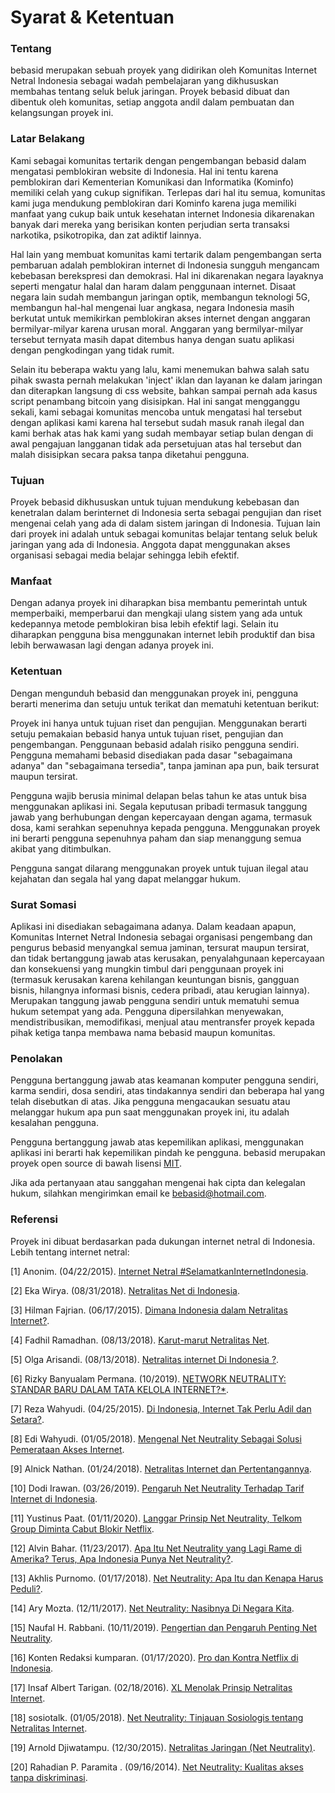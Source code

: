 # Syarat & Ketentuan

### Tentang
bebasid merupakan sebuah proyek yang didirikan oleh Komunitas Internet Netral Indonesia sebagai wadah pembelajaran yang dikhususkan membahas tentang seluk beluk jaringan. Proyek bebasid dibuat dan dibentuk oleh komunitas, setiap anggota andil dalam pembuatan dan kelangsungan proyek ini.

### Latar Belakang
Kami sebagai komunitas tertarik dengan pengembangan bebasid dalam mengatasi pemblokiran website di Indonesia. Hal ini tentu karena pemblokiran dari Kementerian Komunikasi dan Informatika (Kominfo) memiliki celah yang cukup signifikan. Terlepas dari hal itu semua, komunitas kami juga mendukung pemblokiran dari Kominfo karena juga memiliki manfaat yang cukup baik untuk kesehatan internet Indonesia dikarenakan banyak dari mereka yang berisikan konten perjudian serta transaksi narkotika, psikotropika, dan zat adiktif lainnya.

Hal lain yang membuat komunitas kami tertarik dalam pengembangan serta pembaruan adalah pemblokiran internet di Indonesia sungguh mengancam kebebasan berekspresi dan demokrasi. Hal ini dikarenakan negara layaknya seperti mengatur halal dan haram dalam penggunaan internet. Disaat negara lain sudah membangun jaringan optik, membangun teknologi 5G, membangun hal-hal mengenai luar angkasa, negara Indonesia masih berkutat untuk memikirkan pemblokiran akses internet dengan anggaran bermilyar-milyar karena urusan moral. Anggaran yang bermilyar-milyar tersebut ternyata masih dapat ditembus hanya dengan suatu aplikasi dengan pengkodingan yang tidak rumit.

Selain itu beberapa waktu yang lalu, kami menemukan bahwa salah satu pihak swasta pernah melakukan 'inject' iklan dan layanan ke dalam jaringan dan diterapkan langsung di css website, bahkan sampai pernah ada kasus script penambang bitcoin yang disisipkan. Hal ini sangat mengganggu sekali, kami sebagai komunitas mencoba untuk mengatasi hal tersebut dengan aplikasi kami karena hal tersebut sudah masuk ranah ilegal dan kami berhak atas hak kami yang sudah membayar setiap bulan dengan di awal pengajuan langganan tidak ada persetujuan atas hal tersebut dan malah disisipkan secara paksa tanpa diketahui pengguna.

### Tujuan
Proyek bebasid dikhususkan untuk tujuan mendukung kebebasan dan kenetralan dalam berinternet di Indonesia serta sebagai pengujian dan riset mengenai celah yang ada di dalam sistem jaringan di Indonesia. Tujuan lain dari proyek ini adalah untuk sebagai komunitas belajar tentang seluk beluk jaringan yang ada di Indonesia. Anggota dapat menggunakan akses organisasi sebagai media belajar sehingga lebih efektif.

### Manfaat
Dengan adanya proyek ini diharapkan bisa membantu pemerintah untuk memperbaiki, memperbarui dan mengkaji ulang sistem yang ada untuk kedepannya metode pemblokiran bisa lebih efektif lagi. Selain itu diharapkan pengguna bisa menggunakan internet lebih produktif dan bisa lebih berwawasan lagi dengan adanya proyek ini.

### Ketentuan
Dengan mengunduh bebasid dan menggunakan proyek ini, pengguna berarti menerima dan setuju untuk terikat dan mematuhi ketentuan berikut:

Proyek ini hanya untuk tujuan riset dan pengujian. Menggunakan berarti setuju pemakaian bebasid hanya untuk tujuan riset, pengujian dan pengembangan. Penggunaan bebasid adalah risiko pengguna sendiri. Pengguna memahami bebasid disediakan pada dasar "sebagaimana adanya" dan "sebagaimana tersedia", tanpa jaminan apa pun, baik tersurat maupun tersirat.

Pengguna wajib berusia minimal delapan belas tahun ke atas untuk bisa menggunakan aplikasi ini. Segala keputusan pribadi termasuk tanggung jawab yang berhubungan dengan kepercayaan dengan agama, termasuk dosa, kami serahkan sepenuhnya kepada pengguna. Menggunakan proyek ini berarti pengguna sepenuhnya paham dan siap menanggung semua akibat yang ditimbulkan.

Pengguna sangat dilarang menggunakan proyek untuk tujuan ilegal atau kejahatan dan segala hal yang dapat melanggar hukum.

### Surat Somasi
Aplikasi ini disediakan sebagaimana adanya. Dalam keadaan apapun, Komunitas Internet Netral Indonesia sebagai organisasi pengembang dan pengurus bebasid menyangkal semua jaminan, tersurat maupun tersirat, dan tidak bertanggung jawab atas kerusakan, penyalahgunaan kepercayaan dan konsekuensi yang mungkin timbul dari penggunaan proyek ini (termasuk kerusakan karena kehilangan keuntungan bisnis, gangguan bisnis, hilangnya informasi bisnis, cedera pribadi, atau kerugian lainnya). Merupakan tanggung jawab pengguna sendiri untuk mematuhi semua hukum setempat yang ada. Pengguna dipersilahkan menyewakan, mendistribusikan, memodifikasi, menjual atau mentransfer proyek kepada pihak ketiga tanpa membawa nama bebasid maupun komunitas.

### Penolakan
Pengguna bertanggung jawab atas keamanan komputer pengguna sendiri, karma sendiri, dosa sendiri, atas tindakannya sendiri dan beberapa hal yang telah disebutkan di atas. Jika pengguna mengacaukan sesuatu atau melanggar hukum apa pun saat menggunakan proyek ini, itu adalah kesalahan pengguna.

Pengguna bertanggung jawab atas kepemilikan aplikasi, menggunakan aplikasi ini berarti hak kepemilikan pindah ke pengguna. bebasid merupakan proyek open source di bawah lisensi [MIT](https://github.com/bebasid/bebasid/blob/master/LICENSE).

Jika ada pertanyaan atau sanggahan mengenai hak cipta dan kelegalan hukum, silahkan mengirimkan email ke bebasid@hotmail.com.

### Referensi
Proyek ini dibuat berdasarkan pada dukungan internet netral di Indonesia. Lebih tentang internet netral: 

[1] Anonim. (04/22/2015). [Internet Netral #SelamatkanInternetIndonesia](https://www.internetnetral.com).

[2] Eka Wirya. (08/31/2018). [Netralitas Net di Indonesia](https://medium.com/@EkaWirya/netralitas-net-di-indonesia-43e330321ba2).

[3] Hilman Fajrian. (06/17/2015). [Dimana Indonesia dalam Netralitas Internet?](https://www.kompasiana.com/hilmanfajrian/55531547b67e61330b13099a/dimana-indonesia-dalam-netralitas-internet).

[4] Fadhil Ramadhan. (08/13/2018). [Karut-marut Netralitas Net](https://www.economica.id/2018/08/13/kajian-online-karut-marut-netralitas-net/).

[5] Olga Arisandi. (08/13/2018). [Netralitas internet Di Indonesia ?](https://www.covesia.com/techno/baca/44833/netralitas-internet-di-indonesia-).

[6] Rizky Banyualam Permana. (10/2019). [NETWORK NEUTRALITY: STANDAR BARU DALAM TATA KELOLA INTERNET?*](https://jurnal.ugm.ac.id/jmh/article/download/30934/26915).

[7] Reza Wahyudi. (04/25/2015). [Di Indonesia, Internet Tak Perlu Adil dan Setara?](https://tekno.kompas.com/read/2015/04/25/08050437/Di.Indonesia.Internet.Tak.Perlu.Adil.dan.Setara.?page=all#page1).

[8] Edi Wahyudi. (01/05/2018). [Mengenal Net Neutrality Sebagai Solusi Pemerataan Akses Internet](https://www.lampost.co/berita-mengenal-net-neutrality-sebagai-solusi-pemerataan-akses-internet.html).

[9] Alnick Nathan. (01/24/2018). [Netralitas Internet dan Pertentangannya](http://www.balairungpress.com/2018/01/netralitas-internet-dan-pertentangannya/).

[10] Dodi Irawan. (03/26/2019). [Pengaruh Net Neutrality Terhadap Tarif Internet di Indonesia](https://groovy.id/pengaruh-net-neutrality-terhadap-tarif-internet-di-indonesia/60/).

[11] Yustinus Paat. (01/11/2020). [Langgar Prinsip Net Neutrality, Telkom Group Diminta Cabut Blokir Netflix](https://www.beritasatu.com/digital/594838-langgar-prinsip-net-neutrality-telkom-group-diminta-cabut-blokir-netflix).

[12] Alvin Bahar. (11/23/2017). [Apa Itu Net Neutrality yang Lagi Rame di Amerika? Terus, Apa Indonesia Punya Net Neutrality?](https://hai.grid.id/read/07603420/apa-itu-net-neutrality-yang-lagi-rame-di-amerika-terus-apa-indonesia-punya-net-neutrality?page=all).

[13] Akhlis Purnomo. (01/17/2018). [Net Neutrality: Apa Itu dan Kenapa Harus Peduli?](https://mozilla.or.id/id/space/40-blog/240-net-neutrality-what-is-it-and-why-should-you-care-about-it.html).

[14] Ary Mozta. (12/11/2017). [Net Neutrality: Nasibnya Di Negara Kita](https://mozta.com/personal-notes/net-neutrality-nasibnya-di-negara-kita/).

[15] Naufal H. Rabbani. (10/11/2019). [Pengertian dan Pengaruh Penting Net Neutrality](https://msdpn.id/pengertian-net-neutrality/).

[16] Konten Redaksi kumparan. (01/17/2020). [Pro dan Kontra Netflix di Indonesia](https://kumparan.com/kumparantech/pro-dan-kontra-netflix-di-indonesia-1sepuwJUohh/full).

[17] Insaf Albert Tarigan. (02/18/2016). [XL Menolak Prinsip Netralitas Internet](https://www.medcom.id/teknologi/news-teknologi/wkBRv9gk-xl-menolak-prinsip-netralitas-internet).

[18] sosiotalk. (01/05/2018). [Net Neutrality: Tinjauan Sosiologis tentang Netralitas Internet](http://sosiologis.com/net-neutrality).

[19] Arnold Djiwatampu. (12/30/2015). [Netralitas Jaringan (Net Neutrality)](https://mastel.id/forums/topic/netralitas-jaringan-net-neutrality/78/).

[20] Rahadian P. Paramita . (09/16/2014). [Net Neutrality: Kualitas akses tanpa diskriminasi](https://beritagar.id/artikel/sains-tekno/net-neutrality-kualitas-akses-tanpa-diskriminasi-14692).
